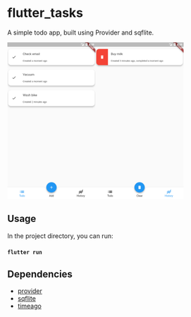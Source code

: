 # flutter_tasks

A simple todo app, built using Provider and sqflite.

<img src="/repo/screenshots/1.png" width="200"><img src="/repo/screenshots/2.png" width="200">

## Usage

In the project directory, you can run:

#### `flutter run`

## Dependencies

- [provider](https://pub.dev/packages/provider)
- [sqflite](https://pub.dev/packages/sqflite)
- [timeago](https://pub.dev/packages/timeago)
